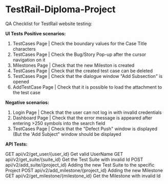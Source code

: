 # TestRail-Diploma-Project

QA Сhecklist for TestRail website testing: 


**UI Tests**
**Positive scenarios:**    

1. TestCases Page    |  Check the boundary values for the Case Title characters
2. TestCases Page    |  Check the Bug/Story Pop-up after the cursor navigation on it
3. Milestones Page   |  Check that the new Mileston is created
4. TestCases Page    |  Check that the created test case can be deleted
5. TestCases Page    |  Check that the dialogue window "Add Subsection" is opened
6. AddTestCase Page  |  Check that it is possible to load the attachment to the test case

**Negative scenarios:**

1. Login Page        |  Check that the user can not log in with invalid credentials
2. Dashboard Page    |  Check that the error message is appeared after entering >250 symbols into the search field
3. TestCases Page    |  Check that the "Defect Push" window is displayed (But the 'Add Subject" window should be displayed

   
**API Tests:**

GET api/v2/get_user/{user_id} Get valid UserName 
GET api/v2/get_suite/{suite_id} Get the Test Suite with invalid Id 
POST api/v2/add_suite/{project_id} Adding the new Test Suite to the specific Project
POST api/v2/add_milestone/{project_id} Adding the new Milestone
GET api/v2/get_milestone/{milestone_id} Get the Milestone with invalid Id 
